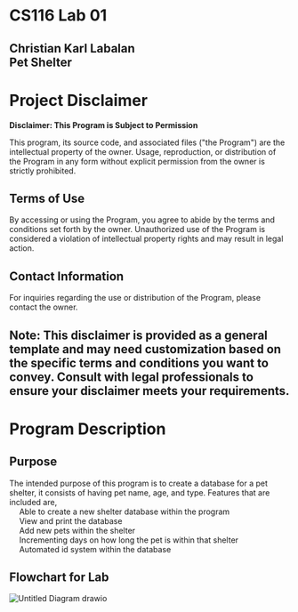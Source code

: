 # CS116 Lab 01 <br/>
Christian Karl Labalan <br/>
Pet Shelter
-
# Project Disclaimer

**Disclaimer: This Program is Subject to Permission**

This program, its source code, and associated files ("the Program") are the intellectual property of the owner. Usage, reproduction, or distribution of the Program in any form without explicit permission from the owner is strictly prohibited.

## Terms of Use

By accessing or using the Program, you agree to abide by the terms and conditions set forth by the owner. Unauthorized use of the Program is considered a violation of intellectual property rights and may result in legal action.

## Contact Information

For inquiries regarding the use or distribution of the Program, please contact the owner.

**Note:** This disclaimer is provided as a general template and may need customization based on the specific terms and conditions you want to convey. Consult with legal professionals to ensure your disclaimer meets your requirements.
-

# Program Description

## Purpose

The intended purpose of this program is to create a database for a pet shelter, it consists of having pet name, age, and type.
Features that are included are, <br/>
&emsp; Able to create a new shelter database within the program <br/>
&emsp; View and print the database <br/>
&emsp; Add new pets within the shelter <br/>
&emsp; Incrementing days on how long the pet is within that shelter <br/>
&emsp; Automated id system within the database <br/>

## Flowchart for Lab
![Untitled Diagram drawio](https://github.com/DaroxTurtle/CS116Lab01/assets/127773881/8e3445b9-32d8-4b63-a53d-41f35602da0b)


